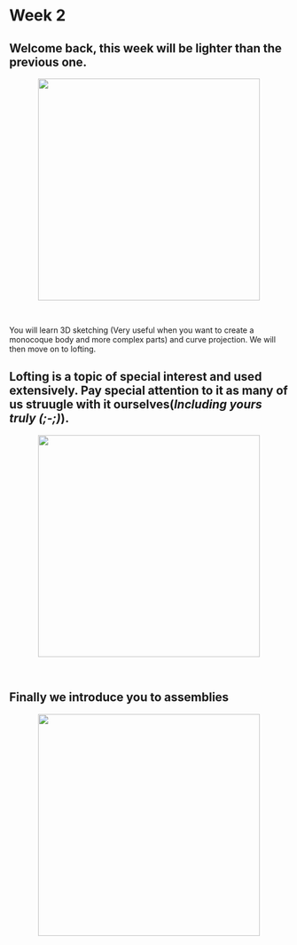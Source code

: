 # Week 2
## Welcome back, this week will be lighter than the previous one. 
<p align="center">
 <img  width="400" height="400" src="https://github.com/Robotics-Club-IIT-BHU/HDS-SummperCamp21/blob/main/media/ab67616d0000b273950359444321d635b59838b3.jpg">
 <p align="center">
 <i></i><br> 
</p>

You will learn 3D sketching (Very useful when you want to create a monocoque body and more complex parts) and curve projection. We will then move on to lofting. 

## **Lofting** is a topic of special interest and used extensively. Pay special attention to it as many of us struugle with it ourselves(*Including yours truly (;-;)*).

<p align="center">
 <img  width="400" height="400" src="https://github.com/Robotics-Club-IIT-BHU/HDS-SummperCamp21/blob/main/media/unnamed.gif">
 <p align="center">
 <i></i><br> 
</p>

## Finally we introduce you to assemblies

<p align="center">
 <img  width="400" height="400" src="https://github.com/Robotics-Club-IIT-BHU/HDS-SummperCamp21/blob/main/media/SOLIDWORKS-Advanced-Assembly-Modeling-Image-756x426.jpg">
 <p align="center">
 <i></i><br> 
</p>

